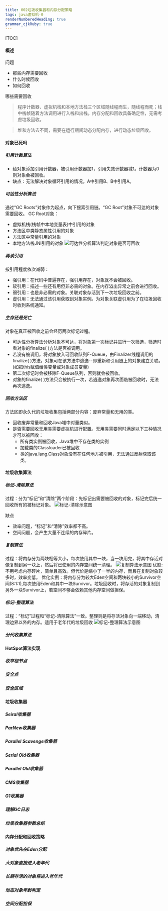 ```yaml
---
title: 002垃圾收集器和内存分配策略 
tags: java虚拟机-0
renderNumberedHeading: true
grammar_cjkRuby: true
---
```

[TOC]
#### 概述
问题
- 那些内存需要回收
- 什么时候回收
- 如何回收

哪些需要回收
> 程序计数器、虚拟机栈和本地方法栈三个区域随线程而生，随线程而死；栈中栈帧随着方法调用进行入栈和出栈。内存分配和回收具备确定性，无需考虑垃圾回收。

> 堆和方法去不同，需要在运行期间动态分配内存，进行动态垃圾回收。
	
	
#### 对象已死吗
##### 引用计数算法
- 给对象添加引用计数器，被引用计数器加1，引用失效计数器减1。计数器为0则对象会被回收。
- 缺点：无法解决对象循环引用的情况。A中引用B、B中引用A。
##### 可达性分析算法
通过“GC Roots”对象作为起点，向下搜索引用链。“GC Root”对象不可达的对象需要回收。
GC Root对象：
- 虚拟机栈(栈帧中本地变量表)中引用的对象
- 方法区中类静态属性引用的对象
- 方法区中常量引用的对象
- 本地方法栈JNI引用的对象
![可达性分析算法判定对象是否可回收](./images/可达性分析算法判定对象是否可回收.png)

##### 再谈引用
按引用程度依次减弱：
- 强引用：在代码中普遍存在，强引用存在，对象就不会被回收。
- 软引用：描述一些还有用但非必需的对象。在内存溢出异常之前会进行回收。
- 弱引用：也是非必需的对象。关联对象存活到下一次垃圾回收之前。
- 虚引用：无法通过该引用获取到对象实例。为对象关联虚引用为了在垃圾回收时收到系统通知。
##### 生存还是死亡
对象在真正被回收之前会经历两次标记过程。
- 可达性分析算法分析对象不可达，将对象第一次标记并进行一次筛选，筛选时看对象的finalize( )方法是否被调用。
- 若没有被调用，将对象放入可回收队列F-Queue，由Finalizer线程调用的finalize( )方法，对象可在该方法中逃逸--即重新和引用链上的对象建立关联。(如把this赋值给类变量或对象成员变量)
- 第二次标记时会被移除F-Queue队列，否则就会被回收。
- 对象的finalize( )方法只会被执行一次，若逃逸对象再次面临被回收时，无法再次逃逸。
##### 回收方法区
方法区即永久代的垃圾收集包括两部分内容：废弃常量和无用的类。
- 回收废弃常量和回收Java堆中对量类似。
- 是否需要回收无用类需要虚拟机进行配置。无用类需要同时满足以下三种情况才可以被回收：
	- 所有类实例被回收，Java堆中不存在类的实例
	-  加载类的Classloader已被回收
	-  类的java.lang.Class对象没有在任何地方被引用，无法通过反射获取该类。

#### 垃圾收集算法
##### 标记-清除算法
过程：分为“标记”和“清除”两个阶段：先标记出需要被回收的对象，标记完后统一回收所有的被标记对象。
![标记-清除示意图](./images/标记-清除示意图.png)

缺点
- 效率问题，“标记”和“清除”效率都不高。
- 空间问题，会产生大量不连续的内存碎片。
##### 复制算法
过程：将内存分为两块相等大小，每次使用其中一块，当一块用完，将其中存活对像复制到另一块上，然后将已使用的内存空间统一清理。
![复制算法示意图](./images/复制算法示意图.png)
优缺: 不用考虑内存碎片，简单且高效。但代价是缩小了一半的内存，而且在复制对象较多时，效率变低。
优化实例：将内存分为较大Eden空间和两块较小的Survivor空间(8:1:1),每次使用Eden和其中一块Survivor。垃圾回收时，将存活的对象复制到另外一块Survivor上，若空间不够会依赖其他内存空间做担保。
##### 标记-整理算法
过程：“标记”过程和“标记-清除算法”一致。整理则是将存活对象向一端移动，清理边界以外的内存。适用于老年代的垃圾回收
![标记-整理算法示意图](./images/标记-整理算法示意图.png)
##### 分代收集算法

#### HotSpot算法实现
##### 枚举根节点
##### 安全点
##### 安全区域

#### 垃圾收集器
##### Seiral收集器
##### ParNew收集器
##### Parallel Scavenge收集器
##### Serial Old收集器
##### Parallel Old收集器
##### CMS收集器
##### G1收集器
##### 理解GC日志
##### 垃圾收集器参数总结

#### 内存分配和回收策略
##### 对象优先在Eden分配
##### 大对象直接进入老年代
##### 长期存活的对象将进入老年代
##### 动态对象年龄判定
##### 空间分配担保
